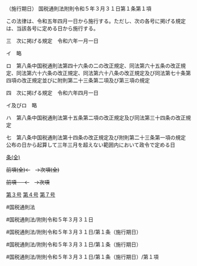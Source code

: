 （施行期日）
国税通則法附則令和５年３月３１日第１条第１項

この法律は、令和五年四月一日から施行する。ただし、次の各号に掲げる規定は、当該各号に定める日から施行する。

三　次に掲げる規定　令和六年一月一日

イ　略

ロ　第八条中国税通則法第四十六条の二の改正規定、同法第六十五条の改正規定、同法第六十六条の改正規定、同法第六十八条の改正規定及び同法第七十条第四項の改正規定並びに附則第二十三条第二項及び第三項の規定

四　次に掲げる規定　令和六年四月一日

イ及びロ　略

ハ　第八条中国税通則法第十五条第二項の改正規定及び同法第三十四条の改正規定

七　第八条中国税通則法第十四条の改正規定及び附則第二十三条第一項の規定　公布の日から起算して三年三月を超えない範囲内において政令で定める日

[条(全)](国税通則法＿＿＿＿附則令和５年３月３１日第１条_.md)

~~前項(全)←~~　~~→次項(全)~~

~~前項 　 ←~~　~~→次項~~

[第３号](国税通則法＿＿＿＿附則令和５年３月３１日第１条第１項第３号.md)  [第４号](国税通則法＿＿＿＿附則令和５年３月３１日第１条第１項第４号.md)  [第７号](国税通則法＿＿＿＿附則令和５年３月３１日第１条第１項第７号.md)  

#国税通則法

#国税通則法/附則令和５年３月３１日

#国税通則法/附則令和５年３月３１日/第１条（施行期日）

#国税通則法/附則令和５年３月３１日/第１条（施行期日）

#国税通則法/附則令和５年３月３１日/第１条（施行期日）/第１項

